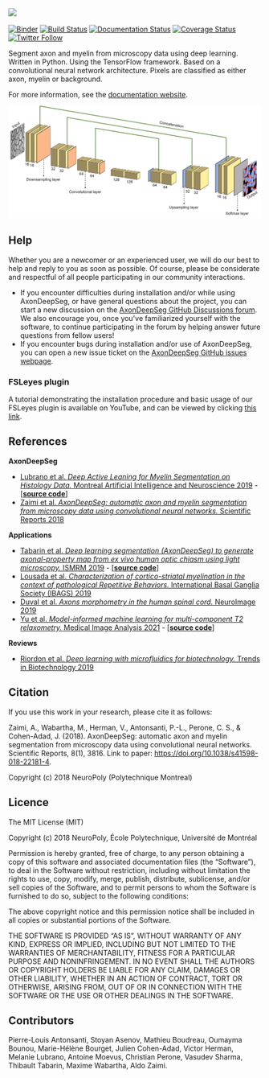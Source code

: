 <img src="https://github.com/neuropoly/axondeepseg/blob/master/docs/source/_static/logo_ads-alpha.png" width="385">

[![Binder](https://mybinder.org/badge.svg)](https://mybinder.org/v2/gh/neuropoly/axondeepseg/master?filepath=notebooks%2Fgetting_started.ipynb)
[![Build Status](https://github.com/neuropoly/axondeepseg/actions/workflows/run_tests.yaml/badge.svg)](https://github.com/neuropoly/axondeepseg/actions/workflows/run_tests.yaml)
[![Documentation Status](https://readthedocs.org/projects/axondeepseg/badge/?version=stable)](http://axondeepseg.readthedocs.io/en/latest/?badge=latest)
[![Coverage Status](https://coveralls.io/repos/github/neuropoly/axondeepseg/badge.svg?branch=master)](https://coveralls.io/github/neuropoly/axondeepseg?branch=master)
[![Twitter Follow](https://img.shields.io/twitter/follow/axondeepseg.svg?style=social&label=Follow)](https://twitter.com/axondeepseg)

Segment axon and myelin from microscopy data using deep learning. Written in Python. Using the TensorFlow framework.
Based on a convolutional neural network architecture. Pixels are classified as either axon, myelin or background.

For more information, see the [documentation website](http://axondeepseg.readthedocs.io/).

![alt tag](https://raw.githubusercontent.com/axondeepseg/doc-figures/main/index/fig0.png)



## Help

Whether you are a newcomer or an experienced user, we will do our best to help and reply to you as soon as possible. Of course, please be considerate and respectful of all people participating in our community interactions.

* If you encounter difficulties during installation and/or while using AxonDeepSeg, or have general questions about the project, you can start a new discussion on the [AxonDeepSeg GitHub Discussions forum](https://github.com/neuropoly/axondeepseg/discussions). We also encourage you, once you've familiarized yourself with the software, to continue participating in the forum by helping answer future questions from fellow users!
* If you encounter bugs during installation and/or use of AxonDeepSeg, you can open a new issue ticket on the [AxonDeepSeg GitHub issues webpage](https://github.com/neuropoly/axondeepseg/issues).




### FSLeyes plugin

A tutorial demonstrating the installation procedure and basic usage of our FSLeyes plugin is available on YouTube, and can be viewed by clicking [this link](https://www.youtube.com/watch?v=dz2LqQ5LpIo).

## References

**AxonDeepSeg**

* [Lubrano et al. *Deep Active Leaning for Myelin Segmentation on Histology Data.* Montreal Artificial Intelligence and Neuroscience 2019](https://arxiv.org/abs/1907.05143) - \[[**source code**](https://github.com/neuropoly/deep-active-learning)\]
* [Zaimi et al. *AxonDeepSeg: automatic axon and myelin segmentation from microscopy data using convolutional neural networks.* Scientific Reports 2018](https://www.nature.com/articles/s41598-018-22181-4)

**Applications**

* [Tabarin et al. *Deep learning segmentation (AxonDeepSeg) to generate axonal-property map from ex vivo human optic chiasm using light microscopy.* ISMRM 2019](https://www.ismrm.org/19/program_files/DP23.htm) - \[[**source code**](https://github.com/thibaulttabarin/UnAxSeg)\]
* [Lousada et al. *Characterization of cortico-striatal myelination in the context of pathological Repetitive Behaviors.*  International Basal Ganglia Society (IBAGS) 2019](http://www.ibags2019.com/key4register/images/client/863/files/Abstractbook1405.pdf)
* [Duval et al. *Axons morphometry in the human spinal cord.* NeuroImage 2019](https://www.sciencedirect.com/science/article/pii/S1053811918320044)
* [Yu et al. *Model-informed machine learning for multi-component T2 relaxometry.* Medical Image Analysis 2021](https://www.sciencedirect.com/science/article/pii/S1361841520303042) - \[[**source code**](https://github.com/thomas-yu-epfl/Model_Informed_Machine_Learning)\]

**Reviews**

* [Riordon et al. *Deep learning with microfluidics for biotechnology.* Trends in Biotechnology 2019](https://www.sciencedirect.com/science/article/pii/S0167779918302452)

## Citation

If you use this work in your research, please cite it as follows:

Zaimi, A., Wabartha, M., Herman, V., Antonsanti, P.-L., Perone, C. S., & Cohen-Adad, J. (2018). AxonDeepSeg: automatic axon and myelin segmentation from microscopy data using convolutional neural networks. Scientific Reports, 8(1), 3816. Link to paper: https://doi.org/10.1038/s41598-018-22181-4.

Copyright (c) 2018 NeuroPoly (Polytechnique Montreal)

## Licence

The MIT License (MIT)

Copyright (c) 2018 NeuroPoly, École Polytechnique, Université de Montréal

Permission is hereby granted, free of charge, to any person obtaining a copy of this software and associated documentation files (the “Software”), to deal in the Software without restriction, including without limitation the rights to use, copy, modify, merge, publish, distribute, sublicense, and/or sell copies of the Software, and to permit persons to whom the Software is furnished to do so, subject to the following conditions:

The above copyright notice and this permission notice shall be included in all copies or substantial portions of the Software.

THE SOFTWARE IS PROVIDED “AS IS”, WITHOUT WARRANTY OF ANY KIND, EXPRESS OR IMPLIED, INCLUDING BUT NOT LIMITED TO THE WARRANTIES OF MERCHANTABILITY, FITNESS FOR A PARTICULAR PURPOSE AND NONINFRINGEMENT. IN NO EVENT SHALL THE AUTHORS OR COPYRIGHT HOLDERS BE LIABLE FOR ANY CLAIM, DAMAGES OR OTHER LIABILITY, WHETHER IN AN ACTION OF CONTRACT, TORT OR OTHERWISE, ARISING FROM, OUT OF OR IN CONNECTION WITH THE SOFTWARE OR THE USE OR OTHER DEALINGS IN THE SOFTWARE.

## Contributors

Pierre-Louis Antonsanti, Stoyan Asenov, Mathieu Boudreau, Oumayma Bounou, Marie-Hélène Bourget, Julien Cohen-Adad, Victor Herman, Melanie Lubrano, Antoine Moevus, Christian Perone, Vasudev Sharma, Thibault Tabarin, Maxime Wabartha, Aldo Zaimi.
